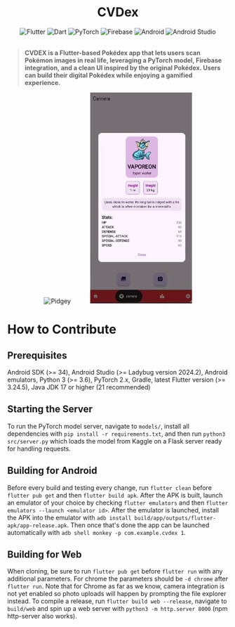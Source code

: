 <h1 align="center" id="home">CVDex</h1>

<div align="center" id="badges">

  <img href="https://google.com" src="https://img.shields.io/badge/Flutter-%2302569B.svg?style=for-the-badge&logo=Flutter&logoColor=white" alt="Flutter">

  <img href="https://dart.dev" src="https://img.shields.io/badge/dart-%230175C2.svg?style=for-the-badge&logo=dart&logoColor=white" alt="Dart">

  <img href="https://www.pytorch.org/" src="https://img.shields.io/badge/PyTorch-%23EE4C2C.svg?style=for-the-badge&logo=PyTorch&logoColor=white" alt="PyTorch">
  
  <img href="https://firebase.google.com/" src="https://img.shields.io/badge/firebase-a08021?style=for-the-badge&logo=firebase&logoColor=ffcd34" alt="Firebase">
  
  <img href="https://www.android.com/" src="https://img.shields.io/badge/Android-3DDC84?style=for-the-badge&logo=android&logoColor=white" alt="Android">

  <img href="https://developer.android.com/studio" src="https://img.shields.io/badge/android%20studio-346ac1?style=for-the-badge&logo=android%20studio&logoColor=white" alt="Android Studio">
</div>
<br>

> **CVDEX is a Flutter-based Pokédex app that lets users scan Pokémon images in real life, leveraging a PyTorch model, Firebase integration, and a clean UI inspired by the original Pokédex. Users can build their digital Pokédex while enjoying a gamified experience.**

<div align="center" id="demo">
  <img src="https://github.com/Noodulz/CVDex/blob/main/assets/pidgey-demo.gif" alt="Pidgey" width=232 height=480 style="margin-right: 20px;">
  <img src="https://github.com/Noodulz/CVDex/blob/main/assets/vaporeon-demo.gif" alt="Vaporeon" style="margin-left:20px;">
</div>

# How to Contribute

## Prerequisites
Android SDK (>= 34), Android Studio (>= Ladybug version 2024.2), Android emulators, Python 3 (>= 3.6), PyTorch 2.x, Gradle, latest Flutter version (>= 3.24.5), Java JDK 17 or higher (21 recommended)

## Starting the Server
To run the PyTorch model server, navigate to `models/`, install all dependencies with `pip install -r requirements.txt`, and then run `python3 src/server.py` which loads the model from Kaggle on a Flask server ready for handling requests. 

## Building for Android
Before every build and testing every change, run `flutter clean` before `flutter pub get` and then `flutter build apk`. After the APK is built, launch an emulator of your choice by checking `flutter emulators` and then `flutter emulators --launch <emulator id>`. After the emulator is launched, install the APK into the emulator with `adb install build/app/outputs/flutter-apk/app-release.apk`. Then once that's done the app can be launched automatically with `adb shell monkey -p com.example.cvdex 1`.

## Building for Web
When cloning, be sure to run `flutter pub get` before `flutter run` with any additional parameters. For chrome the parameters should be `-d chrome` after `flutter run`. Note that for Chrome as far as we know, camera integration is not yet enabled so photo uploads will happen by prompting the file explorer instead. To compile a release, run `flutter build web --release`, navigate to `build/web` and spin up a web server with `python3 -m http.server 8000` (npm http-server also works). 
